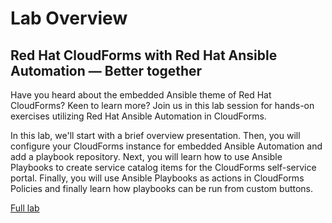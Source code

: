 # Lab Overview

## Red Hat CloudForms with Red Hat Ansible Automation — Better together

Have you heard about the embedded Ansible theme of Red Hat CloudForms? Keen to learn more? Join us in this lab session for hands-on exercises utilizing Red Hat Ansible Automation in CloudForms.

In this lab, we'll start with a brief overview presentation. Then, you will configure your CloudForms instance for embedded Ansible Automation and add a playbook repository. Next, you will learn how to use Ansible Playbooks to create service catalog items for the CloudForms self-service portal. Finally, you will use Ansible Playbooks as actions in CloudForms Policies and finally learn how playbooks can be run from custom buttons.

[Full lab](./lab/index.md)